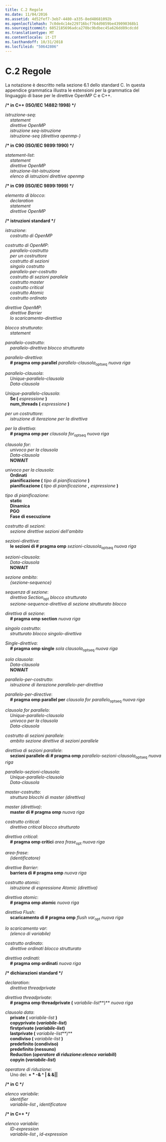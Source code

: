 ```yaml
---
title: C.2 Regole
ms.date: 11/04/2016
ms.assetid: 4d52fef7-3eb7-4480-a335-8ed48681092b
ms.openlocfilehash: 7c0de4c14e229716bcf764d9859be439090368b1
ms.sourcegitcommit: 6052185696adca270bc9bdbec45a626dd89cdcdd
ms.translationtype: MT
ms.contentlocale: it-IT
ms.lasthandoff: 10/31/2018
ms.locfileid: "50642806"
---
```

# <a name="c2-rules"></a>C.2 Regole

La notazione è descritto nella sezione 6.1 dello standard C. In questa appendice grammatica illustra le estensioni per la grammatica del linguaggio di base per le direttive OpenMP C e C++.

**/\* in C++ (ISO/IEC 14882:1998) \*/**

*istruzione-seq*:<br/>
&nbsp;&nbsp;&nbsp;&nbsp;*statement*<br/>
&nbsp;&nbsp;&nbsp;&nbsp;*direttive OpenMP*<br/>
&nbsp;&nbsp;&nbsp;&nbsp;*istruzione seq-istruzione*<br/>
&nbsp;&nbsp;&nbsp;&nbsp;*istruzione-seq (direttiva openmp-)*

**/\* in C90 (ISO/IEC 9899:1990) \*/**

*statement-list*:<br/>
&nbsp;&nbsp;&nbsp;&nbsp;*statement*<br/>
&nbsp;&nbsp;&nbsp;&nbsp;*direttive OpenMP*<br/>
&nbsp;&nbsp;&nbsp;&nbsp;*istruzione-list-istruzione*<br/>
&nbsp;&nbsp;&nbsp;&nbsp;*elenco di istruzioni direttive openmp*

**/\* in C99 (ISO/IEC 9899:1999) \*/**

*elemento di blocco*:<br/>
&nbsp;&nbsp;&nbsp;&nbsp;*declaration*<br/>
&nbsp;&nbsp;&nbsp;&nbsp;*statement*<br/>
&nbsp;&nbsp;&nbsp;&nbsp;*direttive OpenMP*

**/\* istruzioni standard \*/**

*istruzione*:<br/>
&nbsp;&nbsp;&nbsp;&nbsp;*costrutto di OpenMP*

*costrutto di OpenMP*:<br/>
&nbsp;&nbsp;&nbsp;&nbsp;*parallelo-costrutto*<br/>
&nbsp;&nbsp;&nbsp;&nbsp;*per un costruttore*<br/>
&nbsp;&nbsp;&nbsp;&nbsp;*costrutto di sezioni*<br/>
&nbsp;&nbsp;&nbsp;&nbsp;*singolo costrutto*<br/>
&nbsp;&nbsp;&nbsp;&nbsp;*parallelo-per-costrutto*<br/>
&nbsp;&nbsp;&nbsp;&nbsp;*costrutto di sezioni parallele*<br/>
&nbsp;&nbsp;&nbsp;&nbsp;*costrutto master*<br/>
&nbsp;&nbsp;&nbsp;&nbsp;*costrutto critical*<br/>
&nbsp;&nbsp;&nbsp;&nbsp;*costrutto Atomic*<br/>
&nbsp;&nbsp;&nbsp;&nbsp;*costrutto ordinato*

*direttive OpenMP*:<br/>
&nbsp;&nbsp;&nbsp;&nbsp;*direttive Barrier*<br/>
&nbsp;&nbsp;&nbsp;&nbsp;*lo scaricamento-direttiva*

*blocco strutturato*:<br/>
&nbsp;&nbsp;&nbsp;&nbsp;*statement*

*parallelo-costrutto*:<br/>
&nbsp;&nbsp;&nbsp;&nbsp;*parallelo-direttiva blocco strutturato*

*parallelo-direttiva*:<br/>
&nbsp;&nbsp;&nbsp;&nbsp;**# pragma omp parallel** *parallelo-clausola*<sub>optseq</sub> *nuova riga*

*parallelo-clausola*:<br/>
&nbsp;&nbsp;&nbsp;&nbsp;*Unique-parallelo-clausola*<br/>
&nbsp;&nbsp;&nbsp;&nbsp;*Data-clausola*

*Unique-parallelo-clausola*:<br/>
&nbsp;&nbsp;&nbsp;&nbsp;**Se (** *espressione* **)**<br/>
&nbsp;&nbsp;&nbsp;&nbsp;**num_threads (** *espressione* **)**

*per un costruttore*:<br/>
&nbsp;&nbsp;&nbsp;&nbsp;*istruzione di iterazione per la direttiva*

*per la direttiva*:<br/>
&nbsp;&nbsp;&nbsp;&nbsp;**# pragma omp per** *clausola for*<sub>optseq</sub> *nuova riga*

*clausola for*:<br/>
&nbsp;&nbsp;&nbsp;&nbsp;*univoco per la clausola*<br/>
&nbsp;&nbsp;&nbsp;&nbsp;*Data-clausola*<br/>
&nbsp;&nbsp;&nbsp;&nbsp;**NOWAIT**

*univoco per la clausola*:<br/>
&nbsp;&nbsp;&nbsp;&nbsp;**Ordinati**<br/>
&nbsp;&nbsp;&nbsp;&nbsp;**pianificazione (** *tipo di pianificazione* **)**<br/>
&nbsp;&nbsp;&nbsp;&nbsp;**pianificazione (** *tipo di pianificazione* **,** *espressione* **)**

*tipo di pianificazione*:<br/>
&nbsp;&nbsp;&nbsp;&nbsp;**static**<br/>
&nbsp;&nbsp;&nbsp;&nbsp;**Dinamica**<br/>
&nbsp;&nbsp;&nbsp;&nbsp;**PGO**<br/>
&nbsp;&nbsp;&nbsp;&nbsp;**Fase di esecuzione**

*costrutto di sezioni*:<br/>
&nbsp;&nbsp;&nbsp;&nbsp;*sezione direttive sezioni dell'ambito*

*sezioni-direttiva*:<br/>
&nbsp;&nbsp;&nbsp;&nbsp;**le sezioni di # pragma omp** *sezioni-clausola*<sub>optseq</sub> *nuova riga*

*sezioni-clausola*:<br/>
&nbsp;&nbsp;&nbsp;&nbsp;*Data-clausola*<br/>
&nbsp;&nbsp;&nbsp;&nbsp;**NOWAIT**

*sezione ambito*:<br/>
&nbsp;&nbsp;&nbsp;&nbsp;*{sezione-sequence}*

*sequenza di sezione*:<br/>
&nbsp;&nbsp;&nbsp;&nbsp;*direttiva Section*<sub>opt</sub> *blocco strutturato*<br/>
&nbsp;&nbsp;&nbsp;&nbsp;*sezione-sequence-direttiva di sezione strutturato blocco*

*direttiva di sezione*:<br/>
&nbsp;&nbsp;&nbsp;&nbsp;**# pragma omp section** *nuova riga*

*singolo costrutto*:<br/>
&nbsp;&nbsp;&nbsp;&nbsp;*strutturato blocco singolo-direttiva*

*Single-direttiva*:<br/>
&nbsp;&nbsp;&nbsp;&nbsp;**# pragma omp single** *sola clausola*<sub>optseq</sub> *nuova riga*

*sola clausola*:<br/>
&nbsp;&nbsp;&nbsp;&nbsp;*Data-clausola*<br/>
&nbsp;&nbsp;&nbsp;&nbsp;**NOWAIT**

*parallelo-per-costrutto*:<br/>
&nbsp;&nbsp;&nbsp;&nbsp;*istruzione di iterazione parallelo-per-direttiva*

*parallelo-per-directive*:<br/>
&nbsp;&nbsp;&nbsp;&nbsp;**# pragma omp parallel per** *clausola for parallelo*<sub>optseq</sub> *nuova riga*

*clausola for parallelo*:<br/>
&nbsp;&nbsp;&nbsp;&nbsp;*Unique-parallelo-clausola*<br/>
&nbsp;&nbsp;&nbsp;&nbsp;*univoco per la clausola*<br/>
&nbsp;&nbsp;&nbsp;&nbsp;*Data-clausola*

*costrutto di sezioni parallele*:<br/>
&nbsp;&nbsp;&nbsp;&nbsp;*ambito sezione direttive di sezioni parallele*

*direttiva di sezioni parallele*:<br/>
&nbsp;&nbsp;&nbsp;&nbsp;**sezioni parallele di # pragma omp** *parallelo-sezioni-clausola*<sub>optseq</sub> *nuova riga*

*parallelo-sezioni-clausola*:<br/>
&nbsp;&nbsp;&nbsp;&nbsp;*Unique-parallelo-clausola*<br/>
&nbsp;&nbsp;&nbsp;&nbsp;*Data-clausola*

*master-costrutto*:<br/>
&nbsp;&nbsp;&nbsp;&nbsp;*struttura blocchi di master (direttiva)*

*master (direttiva)*:<br/>
&nbsp;&nbsp;&nbsp;&nbsp;**master di # pragma omp** *nuova riga*

*costrutto critical*:<br/>
&nbsp;&nbsp;&nbsp;&nbsp;*direttiva critical blocco strutturato*

*direttiva critical*:<br/>
&nbsp;&nbsp;&nbsp;&nbsp;**# pragma omp critici** *area frase*<sub>opt</sub> *nuova riga*

*area-frase*:<br/>
&nbsp;&nbsp;&nbsp;&nbsp;*(identificatore)*

*direttive Barrier*:<br/>
&nbsp;&nbsp;&nbsp;&nbsp;**barriera di # pragma omp** *nuova riga*

*costrutto atomic*:<br/>
&nbsp;&nbsp;&nbsp;&nbsp;*istruzione di espressione Atomic (direttiva)*

*direttiva atomic*:<br/>
&nbsp;&nbsp;&nbsp;&nbsp;**# pragma omp atomic** *nuova riga*

*direttiva Flush*:<br/>
&nbsp;&nbsp;&nbsp;&nbsp;**scaricamento di # pragma omp** *flush var*<sub>opt</sub> *nuova riga*

*lo scaricamento var*:<br/>
&nbsp;&nbsp;&nbsp;&nbsp;*(elenco di variabile)*

*costrutto ordinato*:<br/>
&nbsp;&nbsp;&nbsp;&nbsp;*direttive ordinati blocco strutturato*

*direttiva ordinati*:<br/>
&nbsp;&nbsp;&nbsp;&nbsp;**# pragma omp ordinati** *nuova riga*

**/\* dichiarazioni standard \*/**

*declaration*:<br/>
&nbsp;&nbsp;&nbsp;&nbsp;*direttiva threadprivate*

*direttiva threadprivate*:<br/>
&nbsp;&nbsp;&nbsp;&nbsp;**# pragma omp threadprivate (** *variabile-list***)** *nuova riga*

*clausola data*:<br/>
&nbsp;&nbsp;&nbsp;&nbsp;**private (** *variabile-list* **)**<br/>
&nbsp;&nbsp;&nbsp;&nbsp;**copyprivate (***variabile-list***)**<br/>
&nbsp;&nbsp;&nbsp;&nbsp;**firstprivate (***variabile-list***)**<br/>
&nbsp;&nbsp;&nbsp;&nbsp;**lastprivate (** *variabile-list***)**<br/>
&nbsp;&nbsp;&nbsp;&nbsp;**condiviso (** *variabile-list* **)**<br/>
&nbsp;&nbsp;&nbsp;&nbsp;**predefinito (condiviso)**<br/>
&nbsp;&nbsp;&nbsp;&nbsp;**predefinito (nessuno)**<br/>
&nbsp;&nbsp;&nbsp;&nbsp;**Reduction (***operatore di riduzione***:***elenco variabili***)**<br/>
&nbsp;&nbsp;&nbsp;&nbsp;**copyin (***variabile-list***)**

*operatore di riduzione*:<br/>
&nbsp;&nbsp;&nbsp;&nbsp;Uno dei:  **+  \* -& ^ &#124; & &&#124;&#124;**

**/\* in C \*/**

*elenco variabile*:<br/>
&nbsp;&nbsp;&nbsp;&nbsp;*identifier*<br/>
&nbsp;&nbsp;&nbsp;&nbsp;*variabile-list* **,** *identificatore*

**/\* in C++ \*/**

*elenco variabile*:<br/>
&nbsp;&nbsp;&nbsp;&nbsp;*ID-expression*<br/>
&nbsp;&nbsp;&nbsp;&nbsp;*variabile-list* **,** *id-expression*
